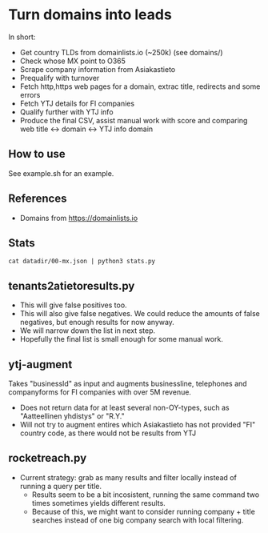 # Turn domains into leads

In short:

* Get country TLDs from domainlists.io (~250k) (see domains/)
* Check whose MX point to O365
* Scrape company information from Asiakastieto
* Prequalify with turnover
* Fetch http,https web pages for a domain, extrac title, redirects and some errors
* Fetch YTJ details for FI companies
* Qualify further with YTJ info
* Produce the final CSV, assist manual work with score and comparing web title <-> domain <-> YTJ info domain

## How to use

See example.sh for an example.

## References

* Domains from <https://domainlists.io>

## Stats

```console
cat datadir/00-mx.json | python3 stats.py
```

## tenants2atietoresults.py

* This will give false positives too.
* This will also give false negatives. We could reduce the amounts of false negatives, but enough results for now anyway.
* We will narrow down the list in next step.
* Hopefully the final list is small enough for some manual work.

## ytj-augment

Takes "businessId" as input and augments businessline, telephones and companyforms for FI companies with over 5M revenue.

* Does not return data for at least several non-OY-types, such as "Aatteellinen yhdistys" or "R.Y."
* Will not try to augment entires which Asiakastieto has not provided "FI" country code, as there would not be results from YTJ

## rocketreach.py

* Current strategy: grab as many results and filter locally instead of running a query per title.
  * Results seem to be a bit incosistent, running the same command two times sometimes yields different results.
  * Because of this, we might want to consider running company + title searches instead of one big company search with local filtering.
